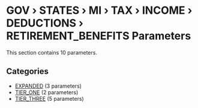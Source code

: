 # GOV › STATES › MI › TAX › INCOME › DEDUCTIONS › RETIREMENT_BENEFITS Parameters

This section contains 10 parameters.

## Categories

- [EXPANDED](expanded/index.md) (3 parameters)
- [TIER_ONE](tier_one/index.md) (2 parameters)
- [TIER_THREE](tier_three/index.md) (5 parameters)
